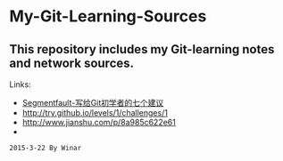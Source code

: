 # My-Git-Learning-Sources
This repository includes my Git-learning notes and network sources.
---
Links:
* [Segmentfault-写给Git初学者的七个建议](http://segmentfault.com/a/1190000000369293)
* http://try.github.io/levels/1/challenges/1
* http://www.jianshu.com/p/8a985c622e61
* 


`2015-3-22
 By Winar`
